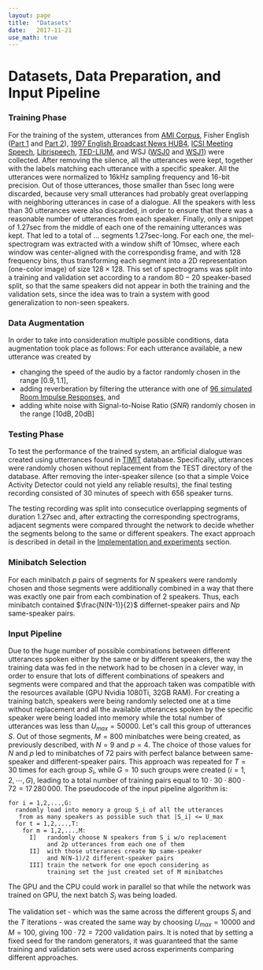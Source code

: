 ```yaml
---
layout: page
title:  "Datasets"
date:   2017-11-21
use_math: true
---
```

<script type="text/javascript" async
  src="https://cdn.mathjax.org/mathjax/latest/MathJax.js?config=TeX-MML-AM_CHTML">
</script>

# Datasets, Data Preparation, and Input Pipeline

### Training Phase

For the training of the system, utterances from [AMI Corpus][amicorpus], Fisher English ([Part 1][fisher1] and [Part 2][fisher2]), [1997 English Broadcast News HUB4][hub4], [ICSI Meeting Speech][icsi], [Librispeech][librispeech], [TED-LIUM][tedlium], and WSJ ([WSJ0][wsj0] and [WSJ1][wsj1]) were collected. After removing the silence, all the utterances were kept, together with the labels matching each utterance with a specific speaker. All the utterances were normalized to $16$kHz sampling frequency and $16$-bit precision. Out of those utterances, those smaller than $5$sec long were discarded, because very small utterances had probably great overlapping with neighboring utterances in case of a dialogue. All the speakers with less than $30$ utterances were also discarded, in order to ensure that there was a reasonable number of utterances from each speaker. Finally, only a snippet of $1.27$sec from the middle of each one of the remaining utterances was kept. That led to a total of ... segments $1.27$sec-long. For each one, the mel-spectrogram was extracted with a window shift of 10msec, where each window was center-aligned with the correspondisg frame, and with $128$ frequency bins, thus transforming each segment into a 2D representation (one-color image) of size $128\times128$. This set of spectrograms was split into a training and validation set according to a random $80-20$ speaker-based split, so that the same speakers did not appear in both the training and the validation sets, since the idea was to train a system with good generalization to non-seen speakers.

### Data Augmentation

In order to take into consideration multiple possible conditions, data augmentation took place as follows: For each utterance available, a new utterance was created by
* changing the speed of the audio by a factor randomly chosen in the range $[0.9, 1.1]$,
* adding reverberation by filtering the utterance with one of [96 simulated Room Impulse Responses](https://reverb2014.dereverberation.com/download.html), and
* adding white noise with Signal-to-Noise Ratio $(SNR)$ randomly chosen in the range $[10\text{dB}, 20\text{dB}]$

### Testing Phase
To test the performance of the trained system, an artificial dialogue was created using utterrances found in [TIMIT][timit] database. Specifically, utterances were randomly chosen without replacement from the TEST directory of the database. After removing the inter-speaker silence (so that a simple Voice Activity Detector could not yield any reliable results), the final testing recording consisted of $30$ minutes of speech with $656$ speaker turns.

The testing recording was split into consecutice overlapping segments of duration $1.27$sec and, after extracting the corresponding spectrograms, adjacent segments were compared throught the network to decide whether the segments belong to the same or different speakers. The exact approach is described in detail in the [Implementation and experiments](experiments.html) section.

### Minibatch Selection
For each minibatch $p$ pairs of segments for $N$ speakers were randomly chosen and those segments were additionally combined in a way that there was exactly one pair from each combination of 2 speakers. Thus, each minibatch contained $\frac{N(N-1)}{2}$ differnet-speaker pairs and $Np$ same-speaker pairs.

### Input Pipeline
Due to the huge number of possible combinations between different utterances spoken either by the same or by different speakers, the way the training data was fed in the network had to be chosen in a clever way, in order to ensure that lots of different combinations of speakers and segments were compared and that the approach taken was compatible with the resources available (GPU Nvidia 1080Ti, 32GB RAM). For creating a training batch, speakers were being randomly selected one at a time without replacement and all the available utterances spoken by the specific speaker were being loaded into memory while the total number of utterances was less than $U_{max}=50000$. Let's call this group of utterances $S$. Out of those segments, $M=800$ minibatches were being created, as previously described, with $N=9$ and $p=4$. The choice of those values for $N$ and $p$ led to minibatches of $72$ pairs with perfect balance between same-speaker and different-speaker pairs. This approach was repeated for $T=30$ times for each group $S_i$, while $G=10$ such groups were created ($i=1,2,\cdots,G$), leading to a total number of training pairs equal to $10\cdot30\cdot800\cdot72=17\,280\,000$. The pseudocode of the input pipeline algorithm is:

```
for i = 1,2,...,G:
  randomly load into memory a group S_i of all the utterances
   from as many speakers as possible such that |S_i| <= U_max 
  for t = 1,2,...,T:
    for m = 1,2,...,M:
      I]   randomly choose N speakers from S_i w/o replacement 
           and 2p utterances from each one of them
      II]  with those utterances create Np same-speaker 
           and N(N-1)/2 different-speaker pairs
      III] train the network for one epoch considering as 
           training set the just created set of M minibatches 
```
The GPU and the CPU could work in parallel so that while the network was trained on GPU, the next batch $S_i$ was being loaded.

The validation set - which was the same across the different groups $S_i$ and the $T$ iterations - was created the same way by choosing $U_{max}=10000$ and $M=100$, giving $100\cdot72=7200$ validation pairs. It is noted that by setting a fixed seed for the random generators, it was guaranteed that the same training and validation sets were used across experiments comparing different approaches.


[amicorpus]: http://groups.inf.ed.ac.uk/ami/corpus/
[fisher1]: https://catalog.ldc.upenn.edu/LDC2004S13
[fisher2]: https://catalog.ldc.upenn.edu/LDC2005S13
[hub4]: https://catalog.ldc.upenn.edu/ldc98s71
[icsi]: https://catalog.ldc.upenn.edu/LDC2004S02
[librispeech]: http://www.openslr.org/12
[tedlium]: http://www-lium.univ-lemans.fr/en/content/ted-lium-corpus
[wsj0]: https://catalog.ldc.upenn.edu/ldc93s6a
[wsj1]: https://catalog.ldc.upenn.edu/ldc94s13a
[timit]: https://catalog.ldc.upenn.edu/ldc93s1
